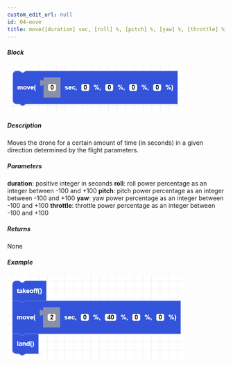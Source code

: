 ```yaml
---
custom_edit_url: null
id: 04-move
title: move([duration] sec, [roll] %, [pitch] %, [yaw] %, [throttle] %)
---
```


##### Block

![Alt text](move.png)

##### Description

Moves the drone for a certain amount of time (in seconds) in a given direction determined by the flight parameters.

##### Parameters

**duration**: positive integer in seconds
**roll**: roll power percentage as an integer between -100 and +100 
**pitch**: pitch power percentage as an integer between -100 and +100 
**yaw**: yaw power percentage as an integer between -100 and +100 
**throttle**: throttle power percentage as an integer between -100 and +100 

##### Returns

None

##### Example

![Alt text](move_example.png)
